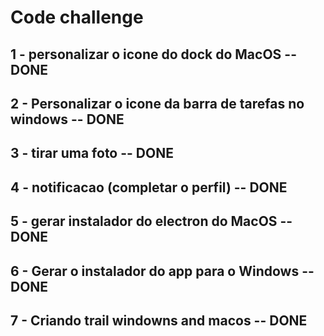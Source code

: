 # Code challenge

## 1 - personalizar o icone do dock do MacOS -- DONE

## 2 - Personalizar o icone da barra de tarefas no windows -- DONE

## 3 - tirar uma foto -- DONE

## 4 - notificacao (completar o perfil) -- DONE

## 5 - gerar instalador do electron do MacOS -- DONE

## 6 - Gerar o instalador do app para o Windows -- DONE

## 7 - Criando trail windowns and macos -- DONE